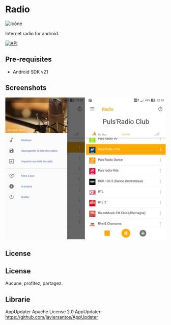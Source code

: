 # Radio
 ![Icône](/app/src/main/res/mipmap-xhdpi/ic_launcher.png)

Internet radio for android.

[![API](https://img.shields.io/badge/API-21%2B-brightgreen.svg?style=flat)](https://android-arsenal.com/api?level=21)

Pre-requisites
--------------

- Android SDK v21


Screenshots
-----------

<img alt="screenshot" src="/screenshot/01.jpg?raw=true" width="250px" />
<img alt="screenshot" src="/screenshot/02.jpg?raw=true" width="250px" />

License
-------

## License

Aucune, profitez, partagez.


## Librarie

AppUpdater
Apache License 2.0
AppUpdater: https://github.com/javiersantos/AppUpdater

